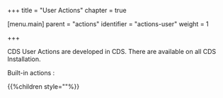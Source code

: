 +++
title = "User Actions"
chapter = true

[menu.main]
parent = "actions"
identifier = "actions-user"
weight = 1

+++

CDS User Actions are developed in CDS. There are available on all CDS Installation.

Built-in actions :

{{%children style=""%}}
